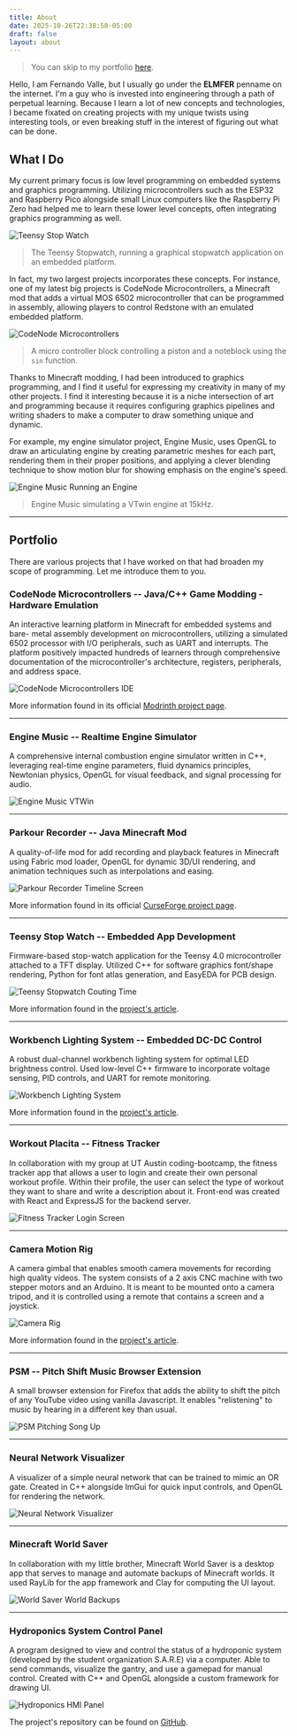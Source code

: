 ```yaml
---
title: About
date: 2025-10-26T22:38:58-05:00
draft: false
layout: about
---
```


> You can skip to my portfolio [here](#portfolio).

Hello, I am Fernando Valle, but I usually go under the **ELMFER** penname on the
internet. I'm a guy who is invested into engineering through a path of perpetual
learning. Because I learn a lot of new concepts and technologies, I became
fixated on creating projects with my unique twists using interesting tools, or
even breaking stuff in the interest of figuring out what can be done.

## What I Do

My current primary focus is low level programming on embedded systems and
graphics programming. Utilizing microcontrollers such as the ESP32 and Raspberry
Pico alongside small Linux computers like the Raspberry Pi Zero had helped me to
learn these lower level concepts, often integrating graphics programming as
well.

![Teensy Stop Watch](images/teensy-stop-watch.webp)

> The Teensy Stopwatch, running a graphical stopwatch application on an
> embedded platform.

In fact, my two largest projects incorporates these concepts. For instance, one
of my latest big projects is CodeNode Microcontrollers, a Minecraft mod that
adds a virtual MOS 6502 microcontroller that can be programmed in assembly,
allowing players to control Redstone with an emulated embedded platform.

![CodeNode Microcontrollers](images/codenode-micro.webp)

> A micro controller block controlling a piston and a noteblock using the
> `sin` function.

Thanks to Minecraft modding, I had been introduced to graphics programming, and
I find it useful for expressing my creativity in many of my other projects. I
find it interesting because it is a niche intersection of art and programming
because it requires configuring graphics pipelines and writing shaders to make a
computer to draw something unique and dynamic.

For example, my engine simulator project, Engine Music, uses OpenGL to draw an
articulating engine by creating parametric meshes for each part, rendering them
in their proper positions, and applying a clever blending technique to show
motion blur for showing emphasis on the engine's speed.

![Engine Music Running an Engine](images/engdemo.gif)

> Engine Music simulating a VTwin engine at 15kHz.

---

## Portfolio

There are various projects that I have worked on that had broaden my scope of
programming. Let me introduce them to you.

### CodeNode Microcontrollers -- Java/C++ Game Modding - Hardware Emulation

An interactive learning platform in Minecraft for embedded systems and bare-
metal assembly development on microcontrollers, utilizing a simulated 6502
processor with I/O peripherals, such as UART and interrupts. The platform
positively impacted hundreds of learners through comprehensive documentation of
the microcontroller's architecture, registers, peripherals, and address space.

![CodeNode Microcontrollers IDE](images/cnmcu-ide.webp)

More information found in its official [Modrinth project
page](https://modrinth.com/mod/cnmcu).

---

### Engine Music -- Realtime Engine Simulator

A comprehensive internal combustion engine simulator written in C++, leveraging
real-time engine parameters, fluid dynamics principles, Newtonian physics,
OpenGL for visual feedback, and signal processing for audio.

![Engine Music VTWin](images/engmsc-vtwin.webp)

---

### Parkour Recorder -- Java Minecraft Mod

A quality-of-life mod for add recording and playback features in Minecraft using
Fabric mod loader, OpenGL for dynamic 3D/UI rendering, and animation techniques
such as interpolations and easing.

![Parkour Recorder Timeline Screen](images/prmod-timeline-screen.webp)

More information found in its official [CurseForge project
page](https://www.curseforge.com/minecraft/mc-mods/parkour-recorder).

---

### Teensy Stop Watch -- Embedded App Development

Firmware-based stop-watch application for the Teensy 4.0 microcontroller
attached to a TFT display. Utilized C++ for software graphics font/shape
rendering, Python for font atlas generation, and EasyEDA for PCB design.

![Teensy Stopwatch Couting Time](images/teensy-running-stopwatch.webp)

More information found in the [project's article](/projects/teensy-stopwatch).

---

### Workbench Lighting System -- Embedded DC-DC Control

A robust dual-channel workbench lighting system for optimal LED brightness
control. Used low-level C++ firmware to incorporate voltage sensing, PID
controls, and UART for remote monitoring.

![Workbench Lighting System](images/workbench-lighting-system.webp)

More information found in the [project's article](/projects/project-workbench).

---

### Workout Placita -- Fitness Tracker

In collaboration with my group at UT Austin coding-bootcamp, the fitness tracker
app that allows a user to login and create their own personal workout profile.
Within their profile, the user can select the type of workout they want to share
and write a description about it. Front-end was created with React and ExpressJS
for the backend server.

![Fitness Tracker Login Screen](images/fitness-tracker-login.webp)

---

### Camera Motion Rig

A camera gimbal that enables smooth camera movements for recording high quality
videos. The system consists of a 2 axis CNC machine with two stepper motors and
an Arduino. It is meant to be mounted onto a camera tripod, and it is controlled
using a remote that contains a screen and a joystick.

![Camera Rig](images/camera-rig.webp)

More information found in the [project's article](/projects/camera-rig).

---

### PSM -- Pitch Shift Music Browser Extension

A small browser extension for Firefox that adds the ability to shift the pitch
of any YouTube video using vanilla Javascript. It enables "relistening" to music
by hearing in a different key than usual.

![PSM Pitching Song Up](images/psm-upshifting.webp)

---

### Neural Network Visualizer

A visualizer of a simple neural network that can be trained to mimic an OR gate.
Created in C++ alongside ImGui for quick input controls, and OpenGL for
rendering the network.

![Neural Network Visualizer](images/neural-network-visual.webp)

---

### Minecraft World Saver

In collaboration with my little brother, Minecraft World Saver is a desktop app
that serves to manage and automate backups of Minecraft worlds. It used RayLib
for the app framework and Clay for computing the UI layout.

![World Saver World Backups](images/mws-list-backups.webp)

---

### Hydroponics System Control Panel

A program designed to view and control the status of a hydroponic system
(developed by the student organization S.A.R.E) via a computer. Able to send
commands, visualize the gantry, and use a gamepad for manual control. Created
with C++ and OpenGL alongside a custom framework for drawing UI.

![Hydroponics HMI Panel](images/hydrop-hmi-panel.webp)

The project's repository can be found on [GitHub](https://github.com/rgv-sare/hydroponic-control-panel).
